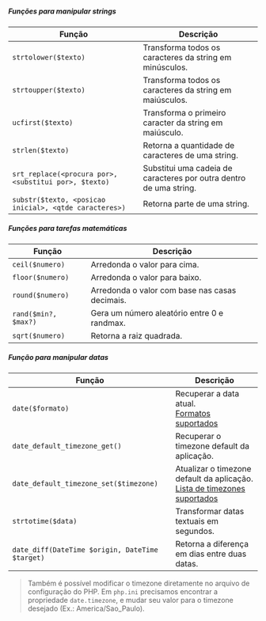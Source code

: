 ##### Funções para manipular strings

| Função                                                 | Descrição                                                          |
| ------------------------------------------------------ | ------------------------------------------------------------------ |
| `strtolower($texto)`                                   | Transforma todos os caracteres da string em minúsculos.            |
| `strtoupper($texto)`                                   | Transforma todos os caracteres da string em maiúsculos.            |
| `ucfirst($texto)`                                      | Transforma o primeiro caracter da string em maiúsculo.             |
| `strlen($texto)`                                       | Retorna a quantidade de caracteres de uma string.                  |
| `srt_replace(<procura por>, <substitui por>, $texto)`  | Substitui uma cadeia de caracteres por outra dentro de uma string. |
| `substr($texto, <posicao inicial>, <qtde caracteres>)` | Retorna parte de uma string.                                       |
##### Funções para tarefas matemáticas

| Função               | Descrição                                      |
| -------------------- | ---------------------------------------------- |
| `ceil($numero)`      | Arredonda o valor para cima.                   |
| `floor($numero)`     | Arredonda o valor para baixo.                  |
| `round($numero)`     | Arredonda o valor com base nas casas decimais. |
| `rand($min?, $max?)` | Gera um número aleatório entre 0 e randmax.    |
| `sqrt($numero)`      | Retorna a raiz quadrada.                       |
##### Função para manipular datas

| Função                                          | Descrição                                                                                                                     |
| ----------------------------------------------- | ----------------------------------------------------------------------------------------------------------------------------- |
| `date($formato)`                                | Recuperar a data atual.<br>[Formatos suportados](https://www.php.net/manual/pt_BR/datetime.format.php)                        |
| `date_default_timezone_get()`                   | Recuperar o timezone default da aplicação.                                                                                    |
| `date_default_timezone_set($timezone)`          | Atualizar o timezone default da aplicação.<br>[Lista de timezones suportados](https://www.php.net/manual/pt_BR/timezones.php) |
| `strtotime($data)`                              | Transformar datas textuais em segundos.                                                                                       |
| `date_diff(DateTime $origin, DateTime $target)` | Retorna a diferença em dias entre duas datas.                                                                                 |
> Também é possível modificar o timezone diretamente no arquivo de configuração do PHP.
> Em `php.ini` precisamos encontrar a propriedade `date.timezone`, e mudar seu valor para o timezone desejado (Ex.: America/Sao_Paulo).
